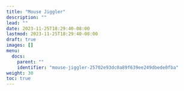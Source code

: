 ```yaml
---
title: "Mouse Jiggler"
description: ""
lead: ""
date: 2023-11-25T18:29:40-08:00
lastmod: 2023-11-25T18:29:40-08:00
draft: true
images: []
menu:
  docs:
    parent: ""
    identifier: "mouse-jiggler-25702e93dc0a89f639ee249dbede0fba"
weight: 30
toc: true
---
```

